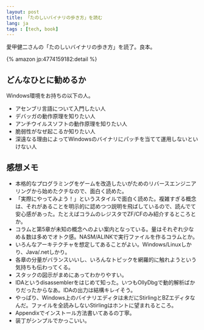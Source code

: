 ```yaml
---
layout: post
title: 「たのしいバイナリの歩き方」を読む
lang: ja
tags : [tech, book]
---
```

愛甲健二さんの「たのしいバイナリの歩き方」を読了。良本。

{% amazon jp:4774159182:detail %}

## どんなひとに勧めるか

Windows環境をお持ちの以下の人。

- アセンブリ言語について入門したい人
- デバッガの動作原理を知りたい人
- アンチウイルスソフトの動作原理を知りたい人
- 脆弱性がなぜ起こるか知りたい人
- 深遠なる理由によってWindowsのバイナリにパッチを当てて運用しないといけない人

## 感想メモ

- 本格的なプログラミングをゲームを改造したいがためのリバースエンジニアリングから始めたクチなので、面白く読めた。
- 「実際にやってみよう！」というスタイルで面白く読めた。複雑すぎる概念は、それがあることを明示的に認めつつ説明を飛ばしているので、読んでて安心感があった。たとえばコラムのレジスタでZF/CFのみ紹介するところとか。
- コラムと第5章が未知の概念へのよい案内となっている。量はそれぞれ少なめ＆数は多めでオトク感。NASM/ALINKで実行ファイルを作るコラムとか。
- いろんなアーキテクチャを想定してあることがよい。Windows/Linuxしかり、Java/.netしかり。
- 各章の分量がバランスいいし、いろんなトピックを網羅的に触れようという気持ちも伝わってくる。
- スタックの図示がまめにあってわかりやすい。
- IDAというdisassemblerをはじめて知った。いつもOllyDbgで動的解析ばかりだったからなあ。IDAの出力は結構キレイそう。
- やっぱり、Windows上のバイナリエディタは未だにStirlingとBZエディタなんだ。ファイルを全読みしないStirlingはホントに望まれるところ。
- Appendixでインストール方法書いてあるの丁寧。
- 装丁がシンプルでかっこいい。
